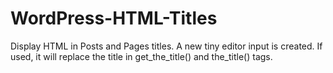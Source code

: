 WordPress-HTML-Titles
=====================

Display HTML in Posts and Pages titles. A new tiny editor input is created. If used, it will replace the title in get_the_title() and the_title() tags.